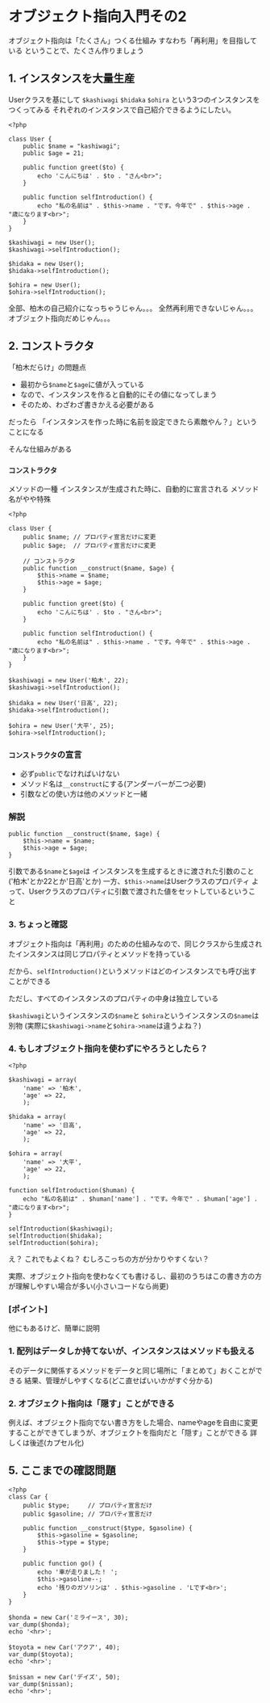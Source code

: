 # オブジェクト指向入門その2
オブジェクト指向は「たくさん」つくる仕組み
すなわち「再利用」を目指している
ということで、たくさん作りましょう


## 1. インスタンスを大量生産
Userクラスを基にして `$kashiwagi` `$hidaka` `$ohira` という3つのインスタンスをつくってみる
それぞれのインスタンスで自己紹介できるようにしたい。

```php:
<?php

class User {
    public $name = "kashiwagi";
    public $age = 21;

    public function greet($to) {
        echo 'こんにちは' . $to . "さん<br>";
    }

    public function selfIntroduction() {
        echo "私の名前は" . $this->name . "です。今年で" . $this->age . "歳になります<br>";
    }
}

$kashiwagi = new User();
$kashiwagi->selfIntroduction();

$hidaka = new User();
$hidaka->selfIntroduction();

$ohira = new User();
$ohira->selfIntroduction();
```

全部、柏木の自己紹介になっちゃうじゃん。。。
全然再利用できないじゃん。。。
オブジェクト指向だめじゃん。。。

## 2. コンストラクタ
「柏木だらけ」の問題点
- 最初から`$name`と`$age`に値が入っている
- なので、インスタンスを作ると自動的にその値になってしまう
- そのため、わざわざ書きかえる必要がある

だったら
「インスタンスを作った時に名前を設定できたら素敵やん？」ということになる

そんな仕組みがある

### `コンストラクタ`
メソッドの一種
インスタンスが生成された時に、自動的に宣言される
メソッド名がやや特殊

```php:
<?php

class User {
    public $name; // プロパティ宣言だけに変更
    public $age;  // プロパティ宣言だけに変更

    // コンストラクタ
    public function __construct($name, $age) {
        $this->name = $name;
        $this->age = $age;
    }

    public function greet($to) {
        echo 'こんにちは' . $to . "さん<br>";
    }

    public function selfIntroduction() {
        echo "私の名前は" . $this->name . "です。今年で" . $this->age . "歳になります<br>";
    }
}

$kashiwagi = new User('柏木', 22);
$kashiwagi->selfIntroduction();

$hidaka = new User('日高', 22);
$hidaka->selfIntroduction();

$ohira = new User('大平', 25);
$ohira->selfIntroduction();
```

### `コンストラクタ`の宣言
- 必ず`public`でなければいけない
- メソッド名は`__construct`にする(アンダーバーが二つ必要)
- 引数などの使い方は他のメソッドと一緒

### 解説

```
public function __construct($name, $age) {
    $this->name = $name;
    $this->age = $age;
}
```

引数である`$name`と`$age`は
インスタンスを生成するときに渡された引数のこと('柏木'とか22とか'日高'とか)
一方、`$this->name`はUserクラスのプロパティ
よって、Userクラスのプロパティに引数で渡された値をセットしているということ


### 3. ちょっと確認
オブジェクト指向は「再利用」のための仕組みなので、同じクラスから生成されたインスタンスは同じプロパティとメソッドを持っている

だから、`selfIntroduction()`というメソッドはどのインスタンスでも呼び出すことができる

ただし、すべてのインスタンスのプロパティの中身は独立している

`$kashiwagi`というインスタンスの`$name`と
`$ohira`というインスタンスの`$name`は別物
(実際に`$kashiwagi->name`と`$ohira->name`は違うよね？)


### 4. もしオブジェクト指向を使わずにやろうとしたら？

```php:たぶんこんな感じになりそう
<?php

$kashiwagi = array(
    'name' => '柏木',
    'age' => 22,
    );

$hidaka = array(
    'name' => '日高',
    'age' => 22,
    );

$ohira = array(
    'name' => '大平',
    'age' => 22,
    );

function selfIntroduction($human) {
    echo "私の名前は" . $human['name'] . "です。今年で" . $human['age'] . "歳になります<br>";
}

selfIntroduction($kashiwagi);
selfIntroduction($hidaka);
selfIntroduction($ohira);
```

え？ これでもよくね？
むしろこっちの方が分かりやすくない？

実際、オブジェクト指向を使わなくても書けるし、最初のうちはこの書き方の方が理解しやすい場合が多い(小さいコードなら尚更)


### [ポイント]
他にもあるけど、簡単に説明

### 1. 配列はデータしか持てないが、インスタンスはメソッドも扱える
そのデータに関係するメソッドをデータと同じ場所に「まとめて」おくことができる
結果、管理がしやすくなる(どこ直せばいいかがすぐ分かる)

### 2. オブジェクト指向は「隠す」ことができる
例えば、オブジェクト指向でない書き方をした場合、nameやageを自由に変更することができてしまうが、オブジェクトを指向だと「隠す」ことができる
詳しくは後述(カプセル化)


## 5. ここまでの確認問題

```php:
<?php
class Car {
    public $type;     // プロパティ宣言だけ
    public $gasoline; // プロパティ宣言だけ

    public function __construct($type, $gasoline) {
        $this->gasoline = $gasoline;
        $this->type = $type;
    }

    public function go() {
        echo '車が走りました！ ';
        $this->gasoline--;
        echo '残りのガソリンは' . $this->gasoline . 'Lです<br>';
    }
}

$honda = new Car('ミライース', 30);
var_dump($honda);
echo '<hr>';

$toyota = new Car('アクア', 40);
var_dump($toyota);
echo '<hr>';

$nissan = new Car('デイズ', 50);
var_dump($nissan);
echo '<hr>';
```
















